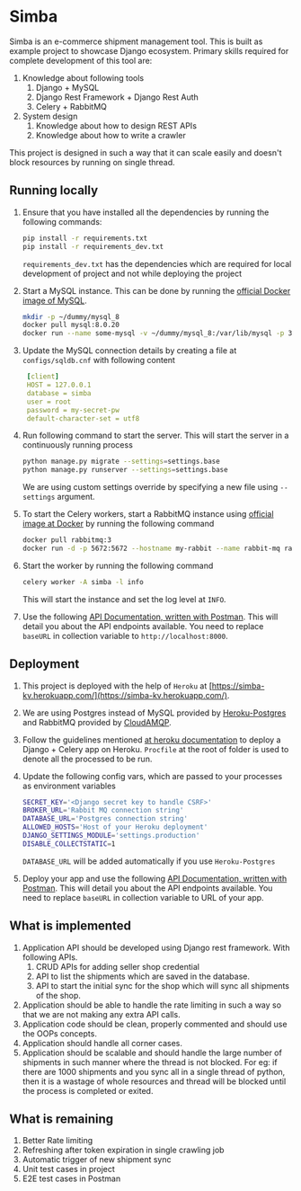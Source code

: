 # Simba

Simba is an e-commerce shipment management tool. This is built as example project to showcase Django ecosystem. Primary skills required for complete development of this tool are:

1. Knowledge about following tools
   1. Django + MySQL
   2. Django Rest Framework + Django Rest Auth
   3. Celery + RabbitMQ
2. System design
   1. Knowledge about how to design REST APIs
   2. Knowledge about how to write a crawler

This project is designed in such a way that it can scale easily and doesn't block resources by running on single thread.

## Running locally

1. Ensure that you have installed all the dependencies by running the following commands:

   ```bash
   pip install -r requirements.txt
   pip install -r requirements_dev.txt
   ```

   `requirements_dev.txt` has the dependencies which are required for local development of project and not while deploying the project

2. Start a MySQL instance. This can be done by running the [official Docker image of MySQL](https://hub.docker.com/_/mysql).

   ```bash
   mkdir -p ~/dummy/mysql_8
   docker pull mysql:8.0.20
   docker run --name some-mysql -v ~/dummy/mysql_8:/var/lib/mysql -p 3306:3306 -e MYSQL_ROOT_PASSWORD=my-secret-pw -d mysql:8.0.20
   ```

3. Update the MySQL connection details by creating a file at `configs/sqldb.cnf` with following content

   ```yaml
    [client]
    HOST = 127.0.0.1
    database = simba
    user = root
    password = my-secret-pw
    default-character-set = utf8
   ```

4. Run following command to start the server. This will start the server in a continuously running process

   ```bash
   python manage.py migrate --settings=settings.base
   python manage.py runserver --settings=settings.base
   ```

   We are using custom settings override by specifying a new file using `--settings` argument.

5. To start the Celery workers, start a RabbitMQ instance using [official image at Docker](https://hub.docker.com/_/rabbitmq) by running the following command

   ```bash
   docker pull rabbitmq:3
   docker run -d -p 5672:5672 --hostname my-rabbit --name rabbit-mq rabbitmq:3
   ```

6. Start the worker by running the following command

   ```bash
   celery worker -A simba -l info
   ```

   This will start the instance and set the log level at `INFO`.

7. Use the following [API Documentation, written with Postman](https://documenter.getpostman.com/view/5352730/SzmZe21E?version=latest). This will detail you about the API endpoints available. You need to replace `baseURL` in collection variable to `http://localhost:8000`.

## Deployment

1. This project is deployed with the help of `Heroku` at [https://simba-kv.herokuapp.com/](https://simba-kv.herokuapp.com/).

2. We are using Postgres instead of MySQL provided by [Heroku-Postgres](https://www.heroku.com/postgres) and RabbitMQ provided by [CloudAMQP](https://www.cloudamqp.com/).

3. Follow the guidelines mentioned [at heroku documentation](https://devcenter.heroku.com/articles/celery-heroku) to deploy a Django + Celery app on Heroku. `Procfile` at the root of folder is used to denote all the processed to be run.

4. Update the following config vars, which are passed to your processes as environment variables

   ```bash
   SECRET_KEY='<Django secret key to handle CSRF>'
   BROKER_URL='Rabbit MQ connection string'
   DATABASE_URL='Postgres connection string'
   ALLOWED_HOSTS='Host of your Heroku deployment'
   DJANGO_SETTINGS_MODULE='settings.production'
   DISABLE_COLLECTSTATIC=1
   ```

   `DATABASE_URL` will be added automatically if you use `Heroku-Postgres`

5. Deploy your app and use the following [API Documentation, written with Postman](https://documenter.getpostman.com/view/5352730/SzmZe21E?version=latest). This will detail you about the API endpoints available. You need to replace `baseURL` in collection variable to URL of your app.

## What is implemented

1. Application API should be developed using Django rest framework. With following APIs.
   1. CRUD APIs for adding seller shop credential
   2. API to list the shipments which are saved in the database.
   3. API to start the initial sync for the shop which will sync all shipments of the shop.
2. Application should be able to handle the rate limiting in such a way so that we are not making any extra API calls.
3. Application code should be clean, properly commented and should use the OOPs concepts.
4. Application should handle all corner cases.
5. Application should be scalable and should handle the large number of shipments in such manner where the thread is not blocked. For eg: if there are 1000 shipments and you sync all in a single thread of python, then it is a wastage of whole resources and thread will be blocked until the process is completed or exited.

## What is remaining

1. Better Rate limiting
2. Refreshing after token expiration in single crawling job
3. Automatic trigger of new shipment sync
4. Unit test cases in project
5. E2E test cases in Postman
